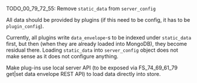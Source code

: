 
TODO_00_79_72_55: Remove `static_data` from `server_config`

All data should be provided by plugins (if this need to be config, it has to be `plugin_config`).

Currently, all plugins write `data_envelope`-s to be indexed under `static_data` first,
but then (when they are already loaded into MongoDB), they become residual there.
Loading `static_data` into `server_config` object does not make sense as it does not configure anything.

Make plug-ins use local server API (to be exposed via FS_74_69_61_79 get|set data envelope REST API)
to load data directly into store.

